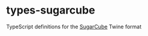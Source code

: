# types-sugarcube
TypeScript definitions for the [SugarCube](https://www.motoslave.net/sugarcube/2/) Twine format

